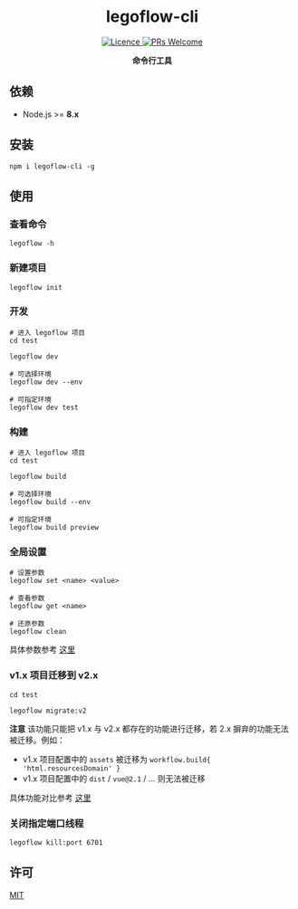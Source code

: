 <h1 align="center"> legoflow-cli </h1>

<p align="center">
    <a href="https://opensource.org/licenses/MIT">
        <img alt="Licence" src="https://img.shields.io/badge/license-MIT-green.svg" />
    </a>
    <a href="">
        <img alt="PRs Welcome" src="https://img.shields.io/badge/PRs-welcome-green.svg" />
    </a>
</p>

<p align="center">
    <strong>命令行工具</strong>
</p>

## 依赖

* Node.js >= **8.x**

## 安装

```
npm i legoflow-cli -g
```

## 使用

### 查看命令

```
legoflow -h
```

### 新建项目

```
legoflow init
```

### 开发

```shell
# 进入 legoflow 项目
cd test

legoflow dev

# 可选择环境
legoflow dev --env

# 可指定环境
legoflow dev test
```

### 构建

```shell
# 进入 legoflow 项目
cd test

legoflow build

# 可选择环境
legoflow build --env

# 可指定环境
legoflow build preview
```

### 全局设置

```shell
# 设置参数
legoflow set <name> <value>

# 查看参数
legoflow get <name>

# 还原参数
legoflow clean
```

具体参数参考 [这里](https://github.com/legoflow/config)

### v1.x 项目迁移到 v2.x

```shell
cd test

legoflow migrate:v2
```

**注意** 该功能只能把 v1.x 与 v2.x 都存在的功能进行迁移，若 2.x 摒弃的功能无法被迁移。例如：

* v1.x 项目配置中的 `assets` 被迁移为 `workflow.build{ 'html.resourcesDomain' }`
* v1.x 项目配置中的 `dist` / `vue@2.1` / ... 则无法被迁移

具体功能对比参考 [这里](https://github.com/legoflow/legoflow/issues/12)

### 关闭指定端口线程

```shell
legoflow kill:port 6701
```

## 许可

[MIT](./LICENSE)
